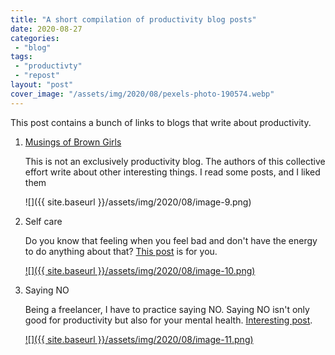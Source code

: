 ```yaml
---
title: "A short compilation of productivity blog posts"
date: 2020-08-27
categories: 
 - "blog"
tags: 
 - "productivty"
 - "repost"
layout: "post"
cover_image: "/assets/img/2020/08/pexels-photo-190574.webp"
---
```


This post contains a bunch of links to blogs that write about productivity.

1. [Musings of Brown Girls](https://musingsofbrowngirls.com/)

   This is not an exclusively productivity blog. The authors of this collective effort write about other interesting things. I read some posts, and I liked them

   ![]({{ site.baseurl }}/assets/img/2020/08/image-9.png)

2. Self care

   Do you know that feeling when you feel bad and don't have the energy to do anything about that? [This post](https://catscanfly.travel.blog/2020/08/25/5-ways-to-practice-self-care-when-you-dont-feel-like-it/) is for you.

   [![]({{ site.baseurl }}/assets/img/2020/08/image-10.png)](https://catscanfly.travel.blog/2020/08/25/5-ways-to-practice-self-care-when-you-dont-feel-like-it/)

3. Saying NO

   Being a freelancer, I have to practice saying NO. Saying NO isn't only good for productivity but also for your mental health. [Interesting post](https://kwakugyamfi.com/2020/08/24/saying-no/). 

   [![]({{ site.baseurl }}/assets/img/2020/08/image-11.png)](https://kwakugyamfi.com/2020/08/24/saying-no/)
